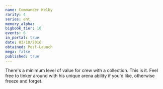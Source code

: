 ```yaml
---
name: Commander Kelby
rarity: 4
series: ent
memory_alpha:
bigbook_tier: 10
events: 6
in_portal: true
date: 03/10/2016
obtained: Post-Launch
mega: false
published: true
---
```


There's a minimum level of value for crew with a collection. This is it. Feel free to tinker around with his unique arena ability if you'd like, otherwise freeze and forget.
